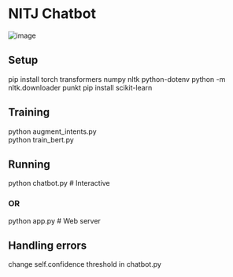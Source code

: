 # NITJ Chatbot

![image](https://github.com/user-attachments/assets/89b64d00-3a5a-4197-a580-963d51c20f0d)

## Setup
pip install torch transformers numpy nltk python-dotenv
python -m nltk.downloader punkt
pip install scikit-learn

## Training
python augment_intents.py <br>
python train_bert.py 

## Running
python chatbot.py  # Interactive
### OR
python app.py  # Web server

## Handling errors
change self.confidence threshold in chatbot.py


